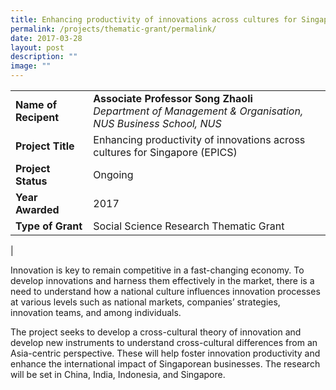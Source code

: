 ```yaml
---
title: Enhancing productivity of innovations across cultures for Singapore (EPICS)
permalink: /projects/thematic-grant/permalink/
date: 2017-03-28
layout: post
description: ""
image: ""
---
```

|  |  |
|---|---|
| **Name of Recipent** | **Associate Professor Song Zhaoli**<br>_Department of Management & Organisation, NUS Business School, NUS_ |
| **Project Title** | Enhancing productivity of innovations across cultures for Singapore (EPICS) |
| **Project Status** | Ongoing |
| **Year Awarded** | 2017 |
| **Type of Grant** | Social Science Research Thematic Grant |
|

Innovation is key to remain competitive in a fast-changing economy. To develop innovations and harness them effectively in the market, there is a need to understand how a national culture influences innovation processes at various levels such as national markets, companies’ strategies, innovation teams, and among individuals. 

The project seeks to develop a cross-cultural theory of innovation and develop new instruments to understand cross-cultural differences from an Asia-centric perspective. These will help foster innovation productivity and enhance the international impact of Singaporean businesses. The research will be set in China, India, Indonesia, and Singapore.